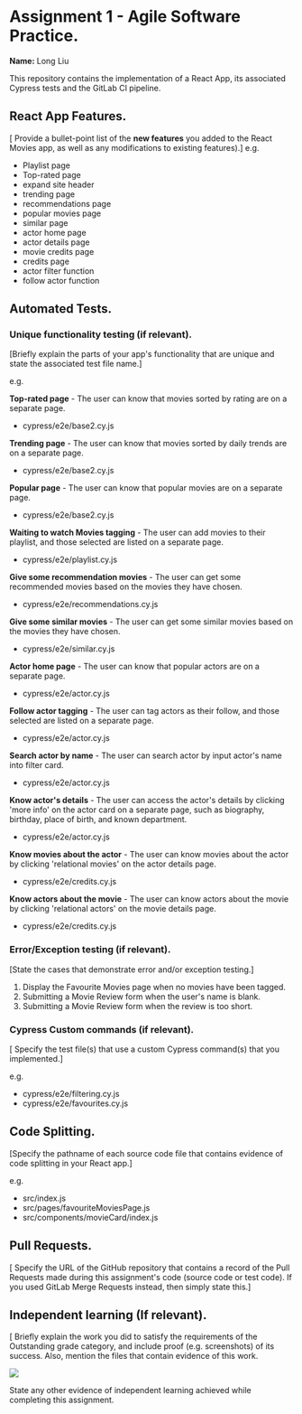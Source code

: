 # Assignment 1 - Agile Software Practice.

__Name:__ Long Liu

This repository contains the implementation of a React App, its associated Cypress tests and the GitLab CI pipeline.

## React App Features.

[ Provide a bullet-point list of the __new features__ you added to the React Movies app, as well as any modifications to existing features).] e.g.
 
+ Playlist page
+ Top-rated page
+ expand site header
+ trending page
+ recommendations page
+ popular movies page
+ similar page
+ actor home page
+ actor details page
+ movie credits page
+ credits page
+ actor filter function
+ follow actor function

## Automated Tests.

### Unique functionality testing (if relevant).

[Briefly explain the parts of your app's  functionality that are unique and state the associated test file name.] 

e.g.

__Top-rated page__ - The user can know that movies sorted by rating are on a separate page.

+ cypress/e2e/base2.cy.js

__Trending page__ - The user can know that movies sorted by daily trends are on a separate page.

+ cypress/e2e/base2.cy.js

__Popular page__ - The user can know that popular movies are on a separate page.

+ cypress/e2e/base2.cy.js

__Waiting to watch Movies tagging__ - The user can add movies to their playlist, and those selected are listed on a separate page.

+ cypress/e2e/playlist.cy.js

__Give some recommendation movies__ - The user can get some recommended movies based on the movies they have chosen.

+ cypress/e2e/recommendations.cy.js

__Give some similar movies__ - The user can get some similar movies based on the movies they have chosen.

+ cypress/e2e/similar.cy.js

__Actor home page__ - The user can know that popular actors are on a separate page.

+ cypress/e2e/actor.cy.js

__Follow actor tagging__ - The user can tag actors as their follow, and those selected are listed on a separate page.

+ cypress/e2e/actor.cy.js

__Search actor by name__ - The user can search actor by input actor's name into filter card.

+ cypress/e2e/actor.cy.js

__Know actor's details__ - The user can access the actor's details by clicking 'more info' on the actor card on a separate page, such as biography, birthday, place of birth, and known department.

+ cypress/e2e/actor.cy.js

__Know movies about the actor__ - The user can know movies about the actor by clicking 'relational movies' on the actor details page.

+ cypress/e2e/credits.cy.js

__Know actors about the movie__ - The user can know actors about the movie by clicking 'relational actors' on the movie details page.

+ cypress/e2e/credits.cy.js

### Error/Exception testing (if relevant).

[State the cases that demonstrate error and/or exception testing.]

1. Display the Favourite Movies page when no movies have been tagged.
2. Submitting a Movie Review form when the user's name is blank.
3. Submitting a Movie Review form when the review is too short.

### Cypress Custom commands (if relevant).

[ Specify the test file(s) that use a custom Cypress command(s) that you implemented.]

e.g.
+ cypress/e2e/filtering.cy.js
+ cypress/e2e/favourites.cy.js

## Code Splitting.

[Specify the pathname of each source code file that contains evidence of code splitting in your React app.]

e.g.
+ src/index.js
+ src/pages/favouriteMoviesPage.js
+ src/components/movieCard/index.js

## Pull Requests.

[ Specify the URL of the GitHub repository that contains a record of the Pull Requests made during this assignment's code (source code or test code). If you used GitLab Merge Requests instead, then simply state this.]

## Independent learning (If relevant).

[ Briefly explain the work you did to satisfy the requirements of the Outstanding grade category, and include proof (e.g. screenshots) of its success. Also, mention the files that contain evidence of this work.

![](./images/sample.png)

State any other evidence of independent learning achieved while completing this assignment.


